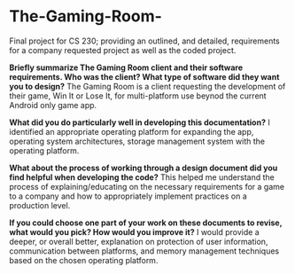 # The-Gaming-Room-
Final project for CS 230; providing an outlined, and detailed, requirements for a company requested project as well as the coded project. 

**Briefly summarize The Gaming Room client and their software requirements. Who was the client? What type of software did they want you to design?**
The Gaming Room is a client requesting the development of their game, Win It or Lose It, for multi-platform use beynod the current Android only game app. 

**What did you do particularly well in developing this documentation?**
I identified an appropriate operating platform for expanding the app, operating system architectures, storage management system with the operating platform.

**What about the process of working through a design document did you find helpful when developing the code?**
This helped me understand the process of explaining/educating on the necessary requirements for a game to a company and how to appropriately implement practices on a production level. 

**If you could choose one part of your work on these documents to revise, what would you pick? How would you improve it?**
I would provide a deeper, or overall better, explanation on protection of user information, communication between platforms, and memory management techniques based on the chosen operating platform. 


